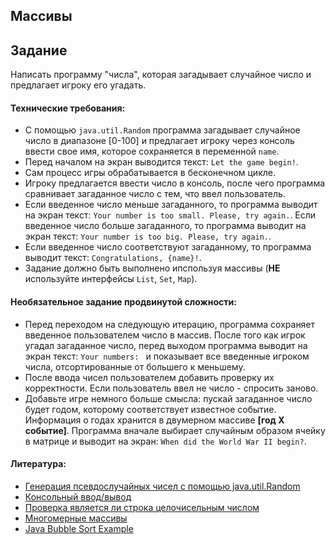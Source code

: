 ## Массивы

## Задание

Написать программу "числа", которая загадывает случайное число и предлагает игроку его угадать.

#### Технические требования:
- С помощью `java.util.Random` программа загадывает случайное число в диапазоне [0-100] и предлагает игроку через консоль ввести свое имя, которое сохраняется в переменной `name`.
- Перед началом на экран выводится текст: `Let the game begin!`.
- Сам процесс игры обрабатывается в бесконечном цикле.
- Игроку предлагается ввести число в консоль, после чего программа сравнивает загаданное число с тем, что ввел пользователь.
- Если введенное число меньше загаданного, то программа выводит на экран текст: `Your number is too small. Please, try again.`. Если введенное число больше загаданного, то программа выводит на экран текст: `Your number is too big. Please, try again.`.
- Если введенное число соответствуют загаданному, то программа выводит текст: `Congratulations, {name}!`.
- Задание должно быть выполнено ипспользуя массивы (**НЕ** используйте интерфейсы `List`, `Set`, `Map`).

#### Необязательное задание продвинутой сложности:
- Перед переходом на следующую итерацию, программа сохраняет введенное пользователем число в массив. После того как игрок угадал загаданное число, перед выходом программа выводит на экран текст: `Your numbers: ` и показывает все введенные игроком числа, отсортированные от большего к меньшему.
- После ввода чисел пользователем добавить проверку их корректности. Если пользователь ввел не число - спросить заново.
- Добавьте игре немного больше смысла: пускай загаданное число будет годом, которому соответствует известное событие. Информация о годах хранится в двумерном массиве **\[год Х событие\]**. Программа вначале выбирает случайным образом ячейку в матрице и выводит на экран: `When did the World War II begin?`.

#### Литература:
- [Генерация псевдослучайных чисел с помощью java.util.Random](https://docs.oracle.com/javase/7/docs/api/java/util/Random.html)
- [Консольный ввод/вывод](https://metanit.com/java/tutorial/2.9.php)
- [Проверка является ли строка целочисельным числом](https://stackoverflow.com/questions/5439529/determine-if-a-string-is-an-integer-in-java)
- [Многомерные массивы](http://study-java.ru/uroki-java/urok-12-mnogomerny-e-massivy-v-java/)
- [Java Bubble Sort Example](https://www.java-examples.com/java-bubble-sort-example)
